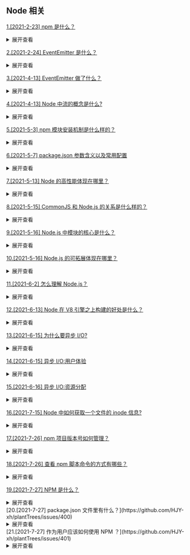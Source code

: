## Node 相关

[1.[2021-2-23] npm 是什么？](https://github.com/HJY-xh/plantTrees/issues/10)

<details>
<summary>展开查看</summary>
<pre>
npm是Node.js中管理和分发包的工具，可用于安装、卸载、发布、查看包等。
</pre>
</details>

[2.[2021-2-24] EventEmitter 是什么？](https://github.com/HJY-xh/plantTrees/issues/11)

<details>
<summary>展开查看</summary>
<pre>
EventEmitter是Node.js中一个实现观察者类模式的类，主要功能是订阅和发布消息，用于解决多模块交互而产生模块之间的耦合问题。
</pre>
</details>

[3.[2021-4-13] EventEmitter 做了什么？](https://github.com/HJY-xh/plantTrees/issues/142)

<details>
<summary>展开查看</summary>
<pre>
Node.js 中任何对象发出的事件都是 EventEmitter 类的实例，就像 http 模块。

所有 EventEmitter 类都可以使用 eventEmitter.on() 函数将事件侦听器附加到事件。然后一旦捕捉到这样的事件，就会同步地逐个调用它的侦听器。

看个 🌰 ：

```javascript
const events = require("events");
const eventEmitter = new events.EventEmitter();
const eventListener = function () {
	console.log("event triggered");
};
eventEmitter.on("emitted", eventListener);
eventEmitter.emit("emitted");
// event triggered
```

相关 issues:https://github.com/HJY-xh/plantTrees/issues/11

</pre>
</details>

[4.[2021-4-13] Node 中流的概念是什么?](https://github.com/HJY-xh/plantTrees/issues/143)

<details>
<summary>展开查看</summary>
<pre>

在说流之前我们先说一下流数据：它就是字节数据,在应用程序中各种对象之间交换与传输数据的时候，总是先将该对象中所包含的数据转化为字节数据也就是流数据。再通过流的传输，到达目的对象后,再将流数据转化为该对象中可以使用的数据。

从上面可知,流就是用来传输流数据的，它是一种传输手段。流是为 Node.js 应用程序提供动力的基本概念之一。

它们是一种以高效的方式处理读/写文件、网络通信、或任何类型的端到端的信息交换。

Stream 流是从源读取或写入数据并将其传输到连续流目标的管道。有四种类型：

-   可读 Readable
-   可写 Writable
-   可读写 Duplex
-   先写入，再读出来 Transform

每个流也是一个 EventEmitter。这意味着流对象可以在流上没有数据、流上有可用数据或流中的数据在程序刷新时发出事件。

看个读取文件的 🌰 :

```javascript
const fs = require("fs");
const readableStream = fs.createReadStream("source.txt");
let content = "";
readableStream.on("data", (chunk) => {
	content += chunk;
});
readableStream.on("end", () => {
	console.log(content);
});
```

[官方文档](http://nodejs.cn/learn/nodejs-streams)

</pre>
</details>

[5.[2021-5-3] npm 模块安装机制是什么样的？](https://github.com/HJY-xh/plantTrees/issues/206)

<details>
<summary>展开查看</summary>
<pre>

-   执行`npm install`命令查询 node_modules 目录之中是否已经存在指定模块
-   若存在，不再重新安装
-   若不存在，npm 向 registry 查询模块压缩包的地址
-   下载压缩包，存放在根目录下.npm 目录中
-   解压压缩包到当前项目的 node_modules 目录

</pre>
</details>

[6.[2021-5-7] package.json 参数含义以及常用配置](https://github.com/HJY-xh/plantTrees/issues/220)

<details>
<summary>展开查看</summary>
<pre>

## 一、package.json

1.  属性
    `version` 表明了当前的版本。
    `name` 设置了应用程序/软件包的名称。
    `description` 是应用程序/软件包的简短描述。
    `main` 设置了应用程序的入口点。
    `private` 如果设置为 true，则可以防止应用程序/软件包被意外地发布到 npm。
    `scripts` 定义了一组可以运行的 node 脚本。
    `dependencies` 设置了作为依赖安装的 npm 软件包的列表。
    `devDependencies` 设置了作为开发依赖安装的 npm 软件包的列表。
    `engines` 设置了此软件包/应用程序在哪个版本的 Node.js 上运行。
    `browserslist` 用于告知要支持哪些浏览器（及其版本）。

2.  特殊属性

3.  软件包版本：

"express": "^4.17.1"

"express": "~4.17.1"

"express": "4.17.1"
`^`: 只会执行不更改最左边非零数字的更新。 如果写入的是 ^0.13.0，则当运行 npm update 时，可以更新到 0.13.1、0.13.2 等，但不能更新到 0.14.0 或更高版本。 如果写入的是 ^1.13.0，则当运行 npm update 时，可以更新到 1.13.1、1.14.0 等，但不能更新到 2.0.0 或更高版本。
`~`: 如果写入的是 〜0.13.0，则当运行 npm update 时，会更新到补丁版本：即 0.13.1 可以，但 0.14.0 不可以。
`>`: 接受高于指定版本的任何版本。
`>=`: 接受等于或高于指定版本的任何版本。
`<=`: 接受等于或低于指定版本的任何版本。
`<`: 接受低于指定版本的任何版本。[http://nodejs.cn/learn/semantic-versioning-using-npm`=`](http://nodejs.cn/learn/semantic-versioning-using-npm%60=%60): 接受确切的版本。
`-`: 接受一定范围的版本。例如：2.1.0 - 2.6.2。
`||`: 组合集合。例如 < 2.1 || > 2.6。
`无符号`: 仅接受指定的特定版本（例如 1.2.1）。
`latest`: 使用可用的最新版本。

## 二、package-lock.json

如果写入的是 `〜0.13.0`，则只更新补丁版本：即 0.13.1 可以，但 0.14.0 不可以。

如果写入的是 `^0.13.0`，则要更新补丁版本和次版本：即 0.13.1、0.14.0、依此类推。

如果写入的是 `0.13.0`，则始终使用确切的版本。

参考文献：
[使用 npm 的语义版本控制](http://nodejs.cn/learn/semantic-versioning-using-npm)
[package.json 指南](http://nodejs.cn/learn/the-package-json-guide)
[package-lock.json 文件](http://nodejs.cn/learn/the-package-lock-json-file)

</pre>
</details>

[7.[2021-5-13] Node 的高性能体现在哪里？](https://github.com/HJY-xh/plantTrees/issues/241)

<details>
<summary>展开查看</summary>
<pre>

-   执行速度快

Node.js 是构建在 Chrome V8 引擎之上的，执行速度可能是动态语言运行时环境里最快的。

-   天生异步

事件驱动和非阻塞 I/O 特性决定了 Node.js 必须采用异步机制，每个 I/O 任务都是异步的，因此集成到 libuv 的事件循环里才能让开发者代码对并发操作无感知。

-   适用于 I/O 密集的网络应用开发

网络应用开发（包括 Web 应用开发）的瓶颈在于 I/O 处理，而这恰恰是 Node.js 的强项。对于 CPU 密集型应用而言，能够使用其他语言开发最好使用其它语言，如果必须使用 Node.js，可以通过 C/C++拓展机制来实现。

</pre>
</details>

[8.[2021-5-15] CommonJS 和 Node.js 的关系是什么样的？](https://github.com/HJY-xh/plantTrees/issues/244)

<details>
<summary>展开查看</summary>
<pre>

Node.js 借鉴 CommonJS 模块规范实现了一套非常易用的模块系统，npm 对模块规范的完美支持，也是的 Node.js 应用开发事半功倍。

尽管他们有些不同，但大家还是习惯说，Node.js 是基于 CommonJS 规范的。先有规范，后有实现，这种在实现过程中做过改进的规范和原规范的关系，用“基于”来概括也并不为过。

CommonJS 项目定义了一系列的规范，可以辅助 JavaScript 应用程序在服务端进行开发。Node.js 开发人员起初打算完全遵循 CommonJS 规范，但后来又推翻了起初的摄像，因为设计模块时，CommonJS 非常影响 Node.js 的实现。

Node.js 和 CommonJS 在模块系统中主要通过两个关键字进行交互，即 require 和 export。require 是一个用于引入模块的函数，参数是所需模块的标识。在 Node.js 的实现中，模块的名字 node_modules 目录下，如果不在，就会去查找指定路径。exports 是一个特殊的对象，它的任何输出都将作为一个对外暴露的公共 API。

Node.js 和 CommonJS 的区别主要体现在 module.exports 对象的具体实现上：

-   在 Node.js 中，module.exports 是真正的特殊对象，是真正的对外暴露接口，而 exports 只是一个变量，是被默认的 module.exports 绑定的
-   CommonJS 规范里没有 module.exports 对象。在 Node.js 中，它的实际含义是一个完全预先构建的对象，不经过 module.exports 是不可能对外暴露的

</pre>
</details>

[9.[2021-5-16] Node.js 中模块的核心是什么？](https://github.com/HJY-xh/plantTrees/issues/245)

<details>
<summary>展开查看</summary>
<pre>

Node.js 对模块的定义十分简单，主要分为模块引用、模块定义和模块标识 3 个部分。

其中常用的模块处理命令如下：

-   require：用来引用模块
-   export：用来到处模块，包括标识符和模块内容
    -   module.exports：对外导出的对象只能有 1 个
    -   exports.×××：对外导出的值可以有多个

require 其实还有按需加载的含义，就像前端常见的 AMD、CMD、UMD 规范等，当多次引用一个模块的时候，该模块只会被加载一次，其他情况下都在缓存中加载，不需要重新加载，这其实就是 Node.js 的模块缓存机制。

</pre>
</details>

[10.[2021-5-16] Node.js 的可拓展体现在哪里？](https://github.com/HJY-xh/plantTrees/issues/246)

<details>
<summary>展开查看</summary>
<pre>

-   可以使用 npm 上的大量模块
-   可以通过编写 C/C++扩展实现 CPU 密集型任务
-   可以轻松搭配 Java、Rust 等语言使用
-   架构互补：在架构上以业务边界来进行服务拆分，外加各种“组合拳”，可以让合适的轮子出现在合适的位置上，比如 Java 在基础平台建设及大数据等领域有非常身后的基础，那么直接使用即可

</pre>
</details>

[11.[2021-6-2] 怎么理解 Node.js？](https://github.com/HJY-xh/plantTrees/issues/274)

<details>
<summary>展开查看</summary>
<pre>

`Node.js` 是一个开源与跨平台的 `JavaScript` 运行时环境

在浏览器外运行 V8 JavaScript 引擎（Google Chrome 的内核），利用事件驱动、非阻塞和异步输入输出模型等技术提高性能

可以理解为 `Node.js` 就是一个服务器端的、非阻塞式 I/O 的、事件驱动的 `JavaScript` 运行环境

### 非阻塞异步

`Nodejs` 采用了非阻塞型 `I/O` 机制，在做 `I/O` 操作的时候不会造成任何的阻塞，当完成之后，以事件的形式通知执行操作

例如在执行了访问数据库的代码之后，将立即转而执行其后面的代码，把数据库返回结果的处理代码放在回调函数中，从而提高

了程序的执行效率

### 事件驱动

事件驱动就是当进来一个新的请求的时，请求将会被压入一个事件队列中，然后通过一个循环来检测队列中的事件状态变化，如

果检测到有状态变化的事件，那么就执行该事件对应的处理代码，一般都是回调函数

比如读取一个文件，文件读取完毕后，就会触发对应的状态，然后通过对应的回调函数来进行处理

</pre>
</details>

[12.[2021-6-13] Node 在 V8 引擎之上构建的好处是什么？](https://github.com/HJY-xh/plantTrees/issues/306)

<details>
<summary>展开查看</summary>
<pre>

Node 在选型时决定在 V8 引擎之上构建，也就意味着它的模型和浏览器类似。我们的 JavaScript 将会运行在单个进程的单个线程上。它带来的好处是：程序状态是单一的，在没有多线程的情况下没有锁、线程同步问题，操作系统在调度时也因为较少上下文的切换，可以很好地提高 CPU 的使用率。

</pre>
</details>

[13.[2021-6-15] 为什么要异步 I/O?](https://github.com/HJY-xh/plantTrees/issues/315)

<details>
<summary>展开查看</summary>
<pre>

关于异步 I/O 为何在 Node 里如此重要，这与 Node 面向网络而设计不无关系。Web 应用已经不再是单台服务器就能胜任的时代了，在跨网络的结构下，并发已经是现在编程中的标准配备了。具体到实处，则可以从用户体验和资源分配这两个方面说起。

</pre>
</details>

[14.[2021-6-15] 异步 I/O:用户体验](https://github.com/HJY-xh/plantTrees/issues/316)

<details>
<summary>展开查看</summary>
<pre>

异步的概念之所以首先在 Web2.0 中火起来，是因为在浏览器中 JavaScript 在单线程上执行，而且它还与 UI 渲染共用一个线程。这意味着 JavaScript 在执行的时候 UI 渲染和和相应是处于停滞状态的。《高性能 JavaScript》一书中曾经总结过，如果脚本的执行时间超过 100 毫秒，用户就会感觉到页面卡顿，意味网页停止响应。

在 B/S 模型中，网络速度的限制给网页的实施体验造成很大麻烦。如果网页临时需要获取一个网络资源，通过同步的方式获取，那么 JavaScript 则需要等待资源完全从服务器端获取后才能继续执行，这期间 UI 将停顿，不响应用户的交互行为。可以想象，这样的用户体验将会多差。而采用异步请求，在下载资源期间，JavaScript 和 UI 的执行都不会处于等待状态，可以继续响应用户的交互行为，给用户一个鲜活的页面。

同理，前端通过异步可以消除掉 UI 阻塞的现象，但是前端获取资源的速度也取决于后端的响应速度，假如一个资源来自于两个不同位置的数据的返回，第一个资源需要 M 毫秒的耗时，第二个资源需要 N 毫秒的耗时。如果采用同步的方式，代码大致如下：

```javascript
// 消费时间M
getData("from_db");
// 消费时间N
getData("from_remote_api");
```

但是如果采用异步方式，第一个资源的获取并不会阻塞第二个资源，也即第二个资源的请求，并不依赖第一个资源的结束。这样就能享受到并发的优势，代码如下：

```javascript
getData('from_db'， function(result){
// 消费时间M
});

getData('from_remote_api'， function(result){
// 消费时间N
});
```

对比两者的时间总消耗，前者为 M+N，后者为 max(M，N）

随着应用复杂性的增加，情景将会变成 M+N+...和 max(M，N，...），同步与异步的优劣将会凸显出来。另一方面，随着网站或应用不断膨胀，数据将会分布到多台服务器上，分布式将会是常态。分布也以为这 M 与 N 的值会线性增长，这也会放大异步和同步在性能方面的差异。

还可以了解一下从 CPU 一级缓存到网络的数据访问所需要的开销，这里不提。

这就是异步 I/O 在 Node 中如此盛行。

I/O 是昂贵的，分布式 I/O 是更昂贵的。

</pre>
</details>

[15.[2021-6-16] 异步 I/O:资源分配](https://github.com/HJY-xh/plantTrees/issues/318)

<details>
<summary>展开查看</summary>
<pre>

计算机在发展过程中将组建进行了抽象，分为 I/O 设备和计算设备。

假设业务场景中有一组互不相关的任务需要完成，现行的主流方法又以下两种:

-   单线程串行依次执行
-   多线程并行完成

如果创建多线程的开销小于并行执行，那么多线程的方式是首选的。多线程的代价在于创建线程和执行期线程上下文切换的开销较大。另外，在复杂的业务中，多线程编程经常面临锁、状态同步等问题，这是多线程被诟病的主要原因。但是多线程在多核 CPU 上能够有效提升 CPU 的利用率，这个优势是毋庸置疑的。

单线程顺序执行任务的方式比较符合编程人员按顺序思考的思维方式。它易于表达，但是串行执行的的缺点在于性能，任意一个略慢的任务都会导致后续执行代码被阻塞。在计算机资源中，通常 I/O 和 CPU 计算之间是可以并行进行的。但是同步的编程模型导致的问题是，I/O 的进行会让后续任务等待，这造成资源不能被更好地利用。

操作系统会将 CPU 的时间片分配给其余进程，以公平而有效地利用资源，基于这一点，有的服务器为了提升响应能力，会通过启动多个工作进程来为更多的用户服务。但是对于这一组任务而言，它无法分发任务到多个进程上，所以依然无法高效利用资源，结束所有任务所需的时间将会较长。这种模式类似于加三倍服务器达到占用更多资源来提升服务速度，它并没能真正改善问题。

添加硬件资源是一种提升服务质量的方式，但它不是唯一的方式。

单线程同步编程模型会因阻塞 I/O 导致硬件资源得不到更优的使用。多线程编程模型也因为编程中的死锁、状态同步等问题让开发人员头疼。

Node 在两者之间给出了它的方案：利用单线程，远离多线程死锁、状态同步等问题；利用异步 I/O，让单线程远离阻塞，以更好地使用 CPU。

异步 I/O 可以算作 Node 的特色，因为它是收个大规模将异步 I/O 应用在应用层上的平台，它力求单线程上在将资源分配得更高效。

为了弥补单线程无法利用多核 CPU 的缺点，Node 提供了类似前端浏览器中 Web worker 的子进程，该子进程可以通过工作进程高效的利用 CPU 和 I/O。

异步 I/O 的提出是期望 I/O 调用不再阻塞后续运算，将原有等待 I/O 完成的这段时间分配给其它需要的业务去执行。

下图为异步调用 I/O 示意图：
![](https://box.kancloud.cn/2016-08-28_57c1cec1b7a6e.png)

</pre>
</details>

[16.[2021-7-15] Node 中如何获取一个文件的 inode 信息?](https://github.com/HJY-xh/plantTrees/issues/383)

<details>
<summary>展开查看</summary>
<pre>

在 Node.js 中，fs 提供了 stat 函数查看相关信息:

```javascript
const fs = require("fs");

const content = fs.statSync("./test5.js");

console.log(content);
```

输出结果：

```javascript
Stats {
  dev: 16777230,
  mode: 33188,
  nlink: 1,
  uid: 501,
  gid: 20,
  rdev: 0,
  blksize: 4096,
  ino: 2764176,
  size: 93,
  blocks: 8,
  atimeMs: 1626333483821.387,
  mtimeMs: 1626333482578.7705,
  ctimeMs: 1626333482578.7705,
  birthtimeMs: 1624612227185.2764,
  atime: 2021-07-15T07:18:03.821Z,
  mtime: 2021-07-15T07:18:02.579Z,
  ctime: 2021-07-15T07:18:02.579Z,
  birthtime: 2021-06-25T09:10:27.185Z
}
```

</pre>
</details>

[17.[2021-7-26] npm 项目版本号如何管理？](https://github.com/HJY-xh/plantTrees/issues/397)

<details>
<summary>展开查看</summary>
<pre>

`package.json`中的`version`字段代表的是该项目的版本号。

每当项目发布新版本时，需要将`version`字段进行相应的更新以便后期维护。

虽然可以手动的修改`vsersion`字段，但是为了整个发布过程的自动化，尽量使用 `npm version` 指令来自动更新`version`：

```javascript
npm version major  # 大版本号加 1，其余版本号归 0
npm version minor  # 小版本号加 1，修订号归 0
npm version patch  # 修订号加 1
```

</pre>
</details>

[18.[2021-7-26] 查看 npm 脚本命令的方式有哪些？](https://github.com/HJY-xh/plantTrees/issues/398)

<details>
<summary>展开查看</summary>
<pre>

这里有两种方式：

-   打开项目中的`package.json`文件并查看`scripts`字段

-   使用不带任何参数的 npm run 命令查看

```javascript
npm run
```

</pre>
</details>

[19.[2021-7-27] NPM 是什么？](https://github.com/HJY-xh/plantTrees/issues/399)

<details>
<summary>展开查看</summary>
<pre>

npm（“Node 包管理器”）是 JavaScript 运行时 Node.js 的默认程序包管理器。

npm 由两个主要部分组成:

-   用于发布和下载程序包的 CLI（命令行界面）工具
-   托管 JavaScript 程序包的在线存储库

为了更直观地解释，我们可以将存储库 npmjs.com 视为一个物流集散中心，该中心从卖方（npm 包裹的作者）那里接收货物的包裹，并将这些货物分发给买方（npm 包裹的用户）。

为了促进此过程，npmjs.com 物流集散中心雇用了一群勤劳的袋熊（npm CLI），他们将被分配给每个 npmjs.com 用户作为私人助理。因此，dependencies（依赖项）会如下传递给 JavaScript 开发人员：
![1](https://user-images.githubusercontent.com/70680781/127117044-b40a0bd3-9712-4c5e-b0f2-acee259e39d9.png)
发布 JS 软件包的过程如下：
![2](https://user-images.githubusercontent.com/70680781/127126053-b576bcb0-df56-4532-a1b6-211bf6eed05c.png)

</pre>
</details>
[20.[2021-7-27] package.json 文件里有什么？](https://github.com/HJY-xh/plantTrees/issues/400)

<details>
<summary>展开查看</summary>
<pre>

## package.json

每个 JavaScript 项目（无论是 Node.js 还是浏览器应用程序）都可以被当作 npm 软件包，并且通过 `package.json` 来描述项目和软件包信息。

当运行 `npm init` 初始化 JavaScript/Node.js 项目时，将生成 `package.json` 文件，文件内的内容(基本元数据)由开发人员提供：

-   **name**：JavaScript 项目或库的名称。
-   **version**：项目的版本。通常，在应用程序开发中，由于没有必要对开源库进行版本控制，因此经常忽略这一块。但是，仍可以用它来定义版本。
-   **description**：项目的描述。
-   **license**：项目的许可证。

## npm scripts

`package.json` 还支持一个 `scripts` 属性，可以把它当作在项目本地运行的命令行工具。例如，一个 npm 项目的 `scripts` 部分可能看起来像这样：

```js
{
  "scripts": {
    "build": "tsc",
    "format": "prettier --write **/*.ts",
    "format-check": "prettier --check **/*.ts",
    "lint": "eslint src/**/*.ts",
    "pack": "ncc build",
    "test": "jest",
    "all": "npm run build && npm run format && npm run lint && npm run pack && npm test"
  }
}
```

`eslint` ，`prettier` ，`ncc` ，`jest` 不是安装为全局可执行文件，而是安装在项目本地的 `node_modules/.bin/` 中。

## dependencies vs devDependencies

这两个以键值对象的形式出现，其中 npm 库的名称为键，其**语义格式**版本为值。大家可以看看 Github 的 TypeScript 操作模板中的示例：

```json
{
	"dependencies": {
		"@actions/core": "^1.2.3",
		"@actions/github": "^2.1.1"
	},
	"devDependencies": {
		"@types/jest": "^25.1.4",
		"@types/node": "^13.9.0",
		"@typescript-eslint/parser": "^2.22.0",
		"@zeit/ncc": "^0.21.1",
		"eslint": "^6.8.0",
		"eslint-plugin-github": "^3.4.1",
		"eslint-plugin-jest": "^23.8.2",
		"jest": "^25.1.0",
		"jest-circus": "^25.1.0",
		"js-yaml": "^3.13.1",
		"prettier": "^1.19.1",
		"ts-jest": "^25.2.1",
		"typescript": "^3.8.3"
	}
}
```

这些依赖通过带有 `--save` 或 `--save-dev` 标志的 `npm install` 命令安装。它们分别用于生产和开发/测试环境。

同时，理解语义版本前面的符号非常重要：

-   ^：表示最新的次版本，例如， ^1.0.4 可能会安装主版本系列 1 的最新次版本 1.3.0。
-   〜：表示最新的补丁程序版本，与 ^ 类似， 〜1.0.4 可能会安装次版本系列 1.0 的最新次版本 1.0.7。
    所有这些确切的软件包版本都将记录在 `package-lock.json` 文件中。

## package-lock.json

该文件描述了 npm JavaScript 项目中使用的依赖项的确切版本。如果 `package.json` 是通用的描述性标签，则 `package-lock.json` 是成分表。

就像我们通常不会读取食品包装袋上的成分表（除非你太无聊或需要知道）一样，`package-lock.json` 并不会被开发人员一行一行进行读取。

`package-lock.json` 通常是由 `npm install` 命令生成的，也可以由我们的 NPM CLI 工具读取，以确保使用 `npm ci` 复制项目的构建环境。

</pre>
</details>
[21.[2021-7-27] 作为用户应该如何使用 NPM ？](https://github.com/HJY-xh/plantTrees/issues/401)

<details>
<summary>展开查看</summary>
<pre>

## npm install

这是现在我们开发 JavaScript/Node.js 应用程序时最常用的命令。

默认情况下，`npm install <package-name>` 将安装带有 `^` 版本号的软件包的最新版本。npm 项目上下文中的 `npm install` 将根据 `package.json` 规范将软件包下载到项目的 `node_modules` 文件夹中，从而升级软件包的版本（并重新生成 `package-lock.json`）。 `npm install <package-name>` 可以基于 `^` 和 `〜` 版本匹配。

如果要在全局上下文中安装程序包，可以在机器的任何地方使用它，则可以指定全局标志 `-g`（例如 live-server）。

## npm ci

如果 `npm install --production` 对于生产环境是最佳选项，那么是否必须有一个对本地环境，测试环境最合适的选项？

答案是 `npm ci`

就像如果 `package_lock.json` 尚不存在于项目中一样，无论何时调用 `npm install` 都会生成它，`npm ci` 会根据该文件来下载项目所依赖的每个软件包的确切版本。

这样，无论是用于本地开发的笔记本电脑还是 Github Actions 等 CI（持续集成）构建环境，我们都可以确保项目上下文在不同机器上保持完全相同。

## npm audit

随着越来越多的软件包发布，并且易于安装，因此 npm 软件包容易受到恶意作者的恶意攻击。

意识到生态系统存在问题，npm.js 组织提出了 `npm audit` 的主意。他们维护了一个安全漏洞列表，开发人员可以使用 `npm audit` 命令来审核项目中的依赖项。

`npm audit` 为开发人员提供了有关漏洞以及是否有要修复的版本的信息，例如：

<table border="1">
<tr>
<td>High</td>
<td>Remote Code Execution</td>
</tr>
<tr>
<td>Package</td>
<td>serialize-javascript</td>
</tr>
<tr>
<td>Patched in</td>
<td>>=3.1.0</td>
</tr>
<tr>
<td>Dependency of</td>
<td>uglifyjs-webpack-plugin [dev]</td>
</tr>
<tr>
<td>Path</td>
<td>uglifyjs-webpack-plugin > serialize-javascript</td>
</tr>
<tr>
<td>More info</td>
<td>https://npmjs.com/advisories/1548</td>
</tr>
</table>

如果补救措施在下一个不间断的版本升级中可用，则可以使用 `npm audit fix` 来自动升级受影响的依赖项的版本。

</pre>
</details>
